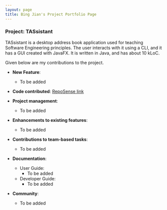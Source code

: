 ```yaml
---
layout: page
title: Bing Jian's Project Portfolio Page
---
```


### Project: TASsistant

TASsistant is a desktop address book application used for teaching Software Engineering principles. 
The user interacts with it using a CLI, and it has a GUI created with JavaFX. 
It is written in Java, and has about 10 kLoC.

Given below are my contributions to the project.

* **New Feature**:
    * To be added    

* **Code contributed**: [RepoSense link]()

* **Project management**:
    * To be added

* **Enhancements to existing features**:
    * To be added

* **Contributions to team-based tasks**:
    * To be added

* **Documentation**:
    * User Guide:
        * To be added
    * Developer Guide:
        * To be added

* **Community**:
    * To be added